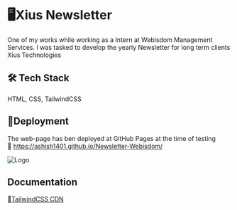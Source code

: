 
# 🖥️Xius Newsletter

One of my works while working as a Intern at Webisdom Management Services.
I was tasked to develop the yearly Newsletter for long term clients Xius Technologies



## 🛠 Tech Stack
HTML, CSS, TailwindCSS


## 🔌Deployment

The web-page has ben deployed at GitHub Pages at the time of testing\
    🔗 https://ashish1401.github.io/Newsletter-Webisdom/
    

![Logo](https://media.licdn.com/dms/image/C5603AQHS7hrpmh7K5w/profile-displayphoto-shrink_800_800/0/1614758861435?e=2147483647&v=beta&t=rGFV1PGI4Dog7lBuAutRpKP7zCxOP8XQYn5Jyd1I2dw)


## Documentation

🔗[TailwindCSS CDN](https://cdn.tailwindcss.com)

